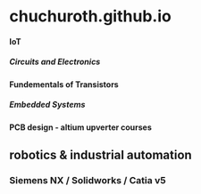 # chuchuroth.github.io

#### IoT

##### Circuits and Electronics
#### Fundementals of Transistors

##### Embedded Systems

#### PCB design -  altium upverter courses

## robotics & industrial automation

### Siemens NX / Solidworks / Catia v5

